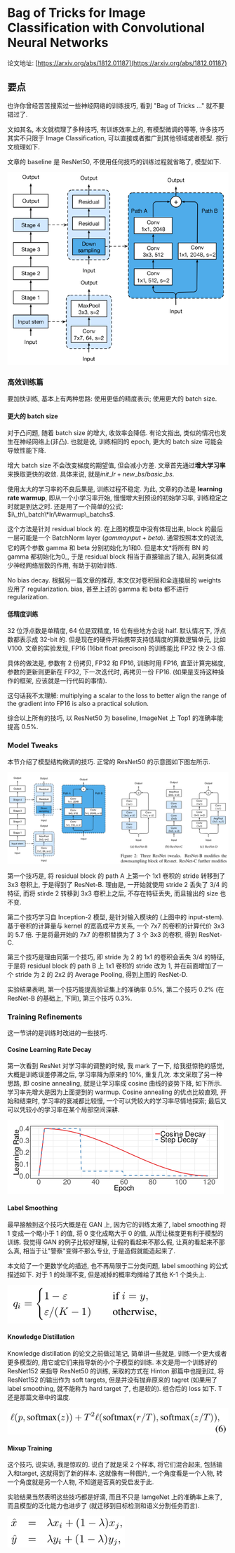 # Bag of Tricks for Image Classification with Convolutional Neural Networks

论文地址: [https://arxiv.org/abs/1812.01187](https://arxiv.org/abs/1812.01187)

## 要点

也许你曾经苦苦搜索过一些神经网络的训练技巧, 看到 "Bag of Tricks ..." 就不要错过了.

文如其名, 本文就梳理了多种技巧, 有训练效率上的, 有模型微调的等等, 许多技巧其实不只限于 Image Classification, 可以直接或者推广到其他领域或者模型. 按行文梳理如下.

文章的 baseline 是 ResNet50, 不使用任何技巧的训练过程就省略了, 模型如下.

![bag\_of\_tricks\_for\_IC\_resnet50.png](../../.gitbook/assets/bag_of_tricks_for_ic_resnet50.png)

### 高效训练篇

要加快训练, 基本上有两种思路: 使用更低的精度表示; 使用更大的 batch size.

#### 更大的 batch size

对于凸问题, 随着 batch size 的增大, 收敛率会降低. 有论文指出, 类似的情况也发生在神经网络上\(非凸\). 也就是说, 训练相同的 epoch, 更大的 batch size 可能会导致性能下降.

增大 batch size 不会改变梯度的期望值, 但会减小方差. 文章首先通过**增大学习率**来换取更快的收敛. 具体来说, 就是$init\_lr+new\_bs/basic\_bs$.

使用太大的学习率的不良后果是, 训练过程不稳定. 为此, 文章的办法是 **learning rate warmup**, 即从一个小学习率开始, 慢慢增大到预设的初始学习率, 训练稳定之时就是到达之时. 还是用了一个简单的公式: $i\_th\_batch\*lr/\#warmup\_batchs$.

这个方法是针对 residual block 的. 在上图的模型中没有体现出来, block 的最后一层可能是一个 BatchNorm layer \($gamma_input+beta$\). 通常按照本文的说法, 它的两个参数 gamma 和 beta 分别初始化为1和0. 但是本文\*将所有 BN 的gamma 都初始化为0_, 于是 residual block 相当于直接输出了输入, 起到类似减少神经网络层数的作用, 有助于初始训练.

No bias decay. 根据另一篇文章的推荐, 本文仅对卷积层和全连接层的 weights 应用了 regularization. bias, 甚至上述的 gamma 和 beta 都不进行 regularization.

#### 低精度训练

32 位浮点数是单精度, 64 位是双精度, 16 位有些地方会说 half. 默认情况下, 浮点数都表示成 32-bit 的. 但是现在的硬件开始携带支持低精度的算数逻辑单元, 比如 V100. 文章的实验发现, FP16 \(16bit float precison\) 的训练能比 FP32 快 2-3 倍.

具体的做法是, 参数有 2 份拷贝, FP32 和 FP16, 训练时用 FP16, 直至计算完梯度, 参数的更新则更新在 FP32, 下一次迭代时, 再拷贝一份 FP16. \(如果是支持这种操作的框架, 应该就是一行代码的事情\).

这句话我不太理解: multiplying a scalar to the loss to better align the range of the gradient into FP16 is also a practical solution.

综合以上所有的技巧, 以 ResNet50 为 baseline, ImageNet 上 Top1 的准确率能提高 0.5%.

### Model Tweaks

本节介绍了模型结构微调的技巧. 正常的 ResNet50 的示意图如下图左所示.

![resnet50](../../.gitbook/assets/resnet50.png)

第一个技巧是, 将 residual block 的 path A 上第一个 1x1 卷积的 stride 转移到了 3x3 卷积上, 于是得到了 ResNet-B. 理由是, 一开始就使用 stride 2 丢失了 3/4 的特征, 而将 stirde 2 转移到 3x3 卷积上之后, 不存在特征丢失, 而且输出的 size 也不变.

第二个技巧学习自 Inception-2 模型, 是针对输入模块的 \(上图中的 input-stem\). 基于卷积的计算量与 kernel 的宽高成平方关系, 一个 7x7 的卷积的计算代价 3x3 的 5.7 倍. 于是将最开始的 7x7 的卷积替换为了 3 个 3x3 的卷积, 得到 ResNet-C.

第三个技巧是理由同第一个技巧, 即 stride 为 2 的 1x1 的卷积会丢失 3/4 的特征, 于是将 residual block 的 path B 上 1x1 卷积的 stride 改为 1, 并在前面增加了一个 stride 为 2 的 2x2 的 Average Pooling, 得到上图的 ResNet-D.

实验结果表明, 第一个技巧能提高验证集上的准确率 0.5%, 第二个技巧 0.2% \(在ResNet-B 的基础上, 下同\), 第三个技巧 0.3%.

### Training Refinements

这一节讲的是训练时改进的一些技巧.

#### Cosine Learning Rate Decay

第一次看到 ResNet 对学习率的调整的时候, 我 mark 了一下, 给我挺惊艳的感觉, 大概是训练误差停滞之后, 学习率降为原来的 10%, 重复几次. 本文采取了另一种思路, 即 cosine annealing, 就是让学习率成 cosine 曲线的姿势下降, 如下所示. 学习率先增大是因为上面提到的 warmup. Cosine annealing 的优点比较直观, 开始和结束时, 学习率的衰减都比较慢, 一个可以凭较大的学习率尽情地探索; 最后又可以凭较小的学习率在某个局部空间深耕.

![lr\_schedule](../../.gitbook/assets/learning_rate_schedule.png)

#### Label Smoothing

最早接触到这个技巧大概是在 GAN 上, 因为它的训练太难了, label smoothing 将 1 变成一个略小于 1 的值, 将 0 变化成略大于 0 的值, 从而让梯度更有利于模型的训练. 我觉得 GAN 的例子比较好理解, 让假的看起来不那么假, 让真的看起来不那么真, 相当于让"警察"变得不那么专业, 于是造假就能造起来了.

本文给了一个更数学化的描述, 也不再局限于二分类问题, label smoothing 的公式描述如下. 对于 1 的处理不变, 但是减掉的概率均摊给了其他 K-1 个类头上.

![label\_smoothing](../../.gitbook/assets/label_smoothing.png)

#### Knowledge Distillation

Knowledge distillation 的论文之前做过笔记, 简单讲一些就是, 训练一个更大或者更多模型的, 用它或它们来指导新的小个子模型的训练. 本文是用一个训练好的 ResNet152 来指导 ResNet50 的训练, 采取的方式在 Hinton 那篇中也提到过, 将 ResNet152 的输出作为 soft targets, 但是并没有抛弃原来的 tagret \(如果用了 label smoothing, 就不能称为 hard target 了, 也是软的\). 组合后的 loss 如下. T 还是那篇文章中的温度.

![hard\_soft\_targets\_loss.png](../../.gitbook/assets/hard_soft_targets_loss.png)

#### Mixup Training

这个技巧, 说实话, 我是惊叹的. 说白了就是采 2 个样本, 将它们混合起来, 包括输入和target, 这就得到了新的样本. 这就像有一种图片, 一个角度看是一个人物, 转一个角度就是另一个人物, 不知道是否真的受启发于此.

实验结果当然表明这些技巧都是好滴, 而且不只是 IamgeNet 上的准确率上来了, 而且模型的泛化能力也进步了 \(就迁移到目标检测和语义分割任务而言\).

![mixup\_training.png](../../.gitbook/assets/mixup_training.png)

